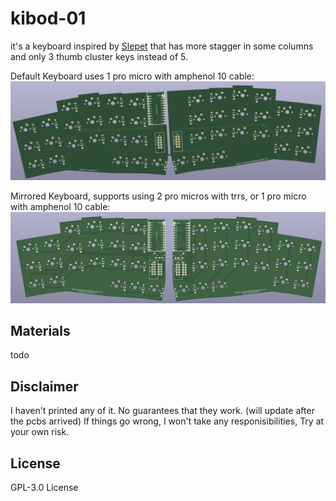 # kibod-01

it's a keyboard inspired by [Slepet](https://github.com/ibnuda/Slepet) that has more stagger in some columns and only 3 thumb cluster keys instead of 5.

Default Keyboard uses 1 pro micro with amphenol 10 cable:
![kibod](img/kibod.png)
 
Mirrored Keyboard, supports using 2 pro micros with trrs, or 1 pro micro with amphenol 10 cable:
![mirror](img/mirror.png)

## Materials
 todo

## Disclaimer
I haven't printed any of it. No guarantees that they work. (will update after the pcbs arrived)
If things go wrong, I won't take any responisibilities, Try at your own risk.

## License
GPL-3.0 License
